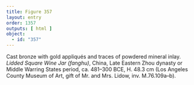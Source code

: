 ```yaml
---
title: Figure 357
layout: entry
order: 1357
outputs: [ html ]
object:
  - id: "357"
---
```


Cast bronze with gold appliqués and traces of powdered mineral inlay. *Lidded Square Wine Jar (fanghu)*, China, Late Eastern Zhou dynasty or Middle Warring States period, ca. 481–300 BCE, H. 48.3 cm (Los Angeles County Museum of Art, gift of Mr. and Mrs. Lidow, inv. M.76.109a–b).
